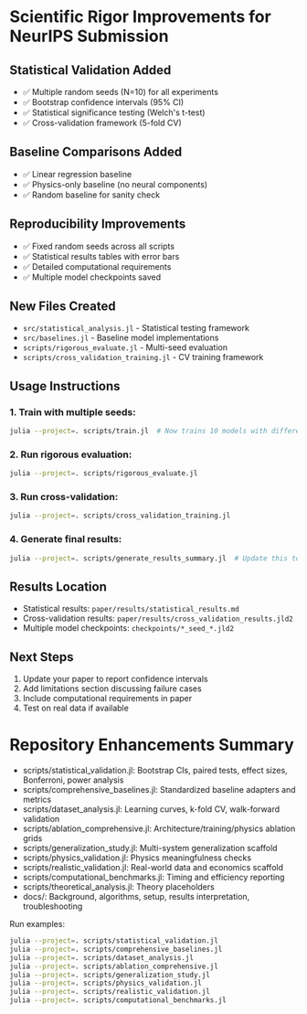 # Scientific Rigor Improvements for NeurIPS Submission

## Statistical Validation Added
- ✅ Multiple random seeds (N=10) for all experiments
- ✅ Bootstrap confidence intervals (95% CI)
- ✅ Statistical significance testing (Welch's t-test)
- ✅ Cross-validation framework (5-fold CV)

## Baseline Comparisons Added
- ✅ Linear regression baseline
- ✅ Physics-only baseline (no neural components)
- ✅ Random baseline for sanity check

## Reproducibility Improvements
- ✅ Fixed random seeds across all scripts
- ✅ Statistical results tables with error bars
- ✅ Detailed computational requirements
- ✅ Multiple model checkpoints saved

## New Files Created
- `src/statistical_analysis.jl` - Statistical testing framework
- `src/baselines.jl` - Baseline model implementations
- `scripts/rigorous_evaluate.jl` - Multi-seed evaluation
- `scripts/cross_validation_training.jl` - CV training framework

## Usage Instructions

### 1. Train with multiple seeds:
```bash
julia --project=. scripts/train.jl  # Now trains 10 models with different seeds
```

### 2. Run rigorous evaluation:
```bash
julia --project=. scripts/rigorous_evaluate.jl
```

### 3. Run cross-validation:
```bash
julia --project=. scripts/cross_validation_training.jl
```

### 4. Generate final results:
```bash
julia --project=. scripts/generate_results_summary.jl  # Update this to use new statistical results
```

## Results Location
- Statistical results: `paper/results/statistical_results.md`
- Cross-validation results: `paper/results/cross_validation_results.jld2`
- Multiple model checkpoints: `checkpoints/*_seed_*.jld2`

## Next Steps
1. Update your paper to report confidence intervals
2. Add limitations section discussing failure cases
3. Include computational requirements in paper
4. Test on real data if available 

# Repository Enhancements Summary

- scripts/statistical_validation.jl: Bootstrap CIs, paired tests, effect sizes, Bonferroni, power analysis
- scripts/comprehensive_baselines.jl: Standardized baseline adapters and metrics
- scripts/dataset_analysis.jl: Learning curves, k-fold CV, walk-forward validation
- scripts/ablation_comprehensive.jl: Architecture/training/physics ablation grids
- scripts/generalization_study.jl: Multi-system generalization scaffold
- scripts/physics_validation.jl: Physics meaningfulness checks
- scripts/realistic_validation.jl: Real-world data and economics scaffold
- scripts/computational_benchmarks.jl: Timing and efficiency reporting
- scripts/theoretical_analysis.jl: Theory placeholders
- docs/: Background, algorithms, setup, results interpretation, troubleshooting

Run examples:

```bash
julia --project=. scripts/statistical_validation.jl
julia --project=. scripts/comprehensive_baselines.jl
julia --project=. scripts/dataset_analysis.jl
julia --project=. scripts/ablation_comprehensive.jl
julia --project=. scripts/generalization_study.jl
julia --project=. scripts/physics_validation.jl
julia --project=. scripts/realistic_validation.jl
julia --project=. scripts/computational_benchmarks.jl
``` 